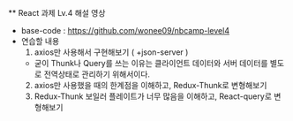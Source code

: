 \*\* React 과제 Lv.4 해설 영상

- base-code : https://github.com/wonee09/nbcamp-level4
- 연습할 내용
  1. axios만 사용해서 구현해보기 ( +json-server )
  - 굳이 Thunk나 Query를 쓰는 이유는 클라이언트 데이터와 서버 데이터를 별도로 전역상태로 관리하기 위해서이다.
  2. axios만 사용했을 때의 한계점을 이해하고, Redux-Thunk로 변형해보기
  3. Redux-Thunk 보일러 플레이트가 너무 많음을 이해하고, React-query로 변형해보기
